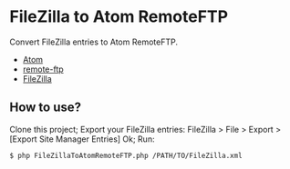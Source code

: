 # FileZilla to Atom RemoteFTP

Convert FileZilla entries to Atom RemoteFTP.

* [Atom](https://atom.io)
* [remote-ftp](https://atom.io/packages/remote-ftp)
* [FileZilla](https://filezilla-project.org)

## How to use?

Clone this project;
Export your FileZilla entries: FileZilla > File > Export > [Export Site Manager Entries] Ok;
Run:

```sh
$ php FileZillaToAtomRemoteFTP.php /PATH/TO/FileZilla.xml
```
